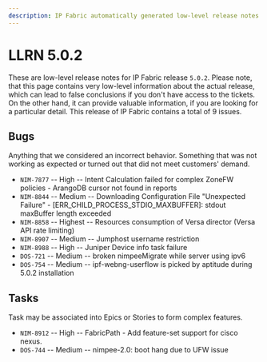 ```yaml
---
description: IP Fabric automatically generated low-level release notes for version 5.0.2.
---
```


# LLRN 5.0.2

These are low-level release notes for IP Fabric release `5.0.2`. Please note, that this page contains very low-level information about the actual release, which can lead to false conclusions if you don't have access to the tickets. On the other hand, it can provide valuable information, if you are looking for a particular detail. This release of IP Fabric contains a total of 9 issues.

## Bugs

Anything that we considered an incorrect behavior. Something that was not working as expected or turned out that did not meet customers' demand.

- `NIM-7877` -- High -- Intent Calculation failed for complex ZoneFW policies - ArangoDB cursor not found in reports
- `NIM-8844` -- Medium -- Downloading Configuration File "Unexpected Failure" - [ERR_CHILD_PROCESS_STDIO_MAXBUFFER]: stdout maxBuffer length exceeded
- `NIM-8858` -- Highest -- Resources consumption of Versa director (Versa API rate limiting)
- `NIM-8907` -- Medium -- Jumphost username restriction
- `NIM-8988` -- High -- Juniper Device info task failure
- `DOS-721` -- Medium -- broken nimpeeMigrate while server using ipv6
- `DOS-754` -- Medium -- ipf-webng-userflow is picked by aptitude during 5.0.2 installation

## Tasks

Task may be associated into Epics or Stories to form complex features.

- `NIM-8912` -- High -- FabricPath - Add feature-set support for cisco nexus.
- `DOS-744` -- Medium -- nimpee-2.0: boot hang due to UFW issue
